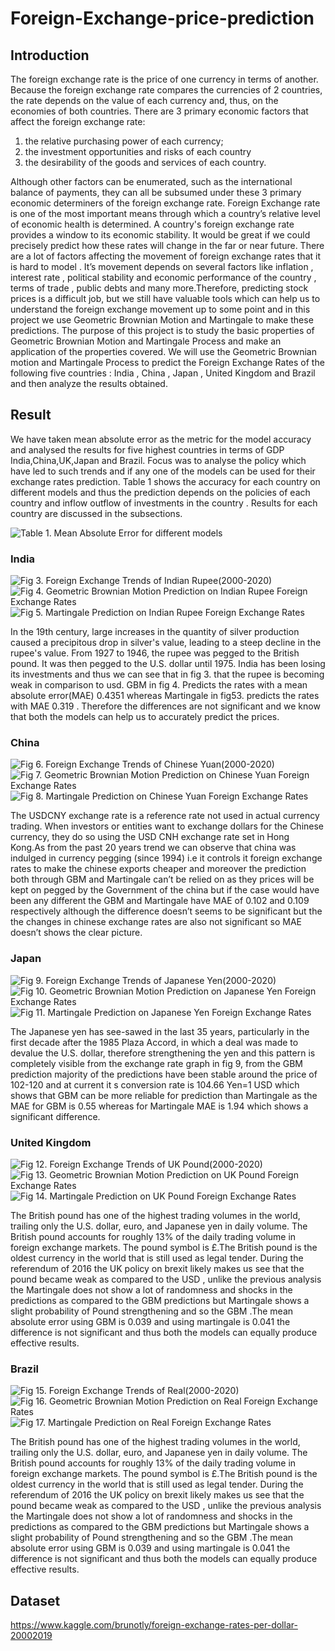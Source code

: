 # Foreign-Exchange-price-prediction

## Introduction
The foreign exchange rate is the price of one currency in terms of another. Because the foreign
exchange rate compares the currencies of 2 countries, the rate depends on the value of each
currency and, thus, on the economies of both countries. There are 3 primary economic factors
that affect the foreign exchange rate:

1. the relative purchasing power of each currency;
2. the investment opportunities and risks of each country
3. the desirability of the goods and services of each country.

Although other factors can be enumerated, such as the international balance of payments, they
can all be subsumed under these 3 primary economic determiners of the foreign exchange rate.
Foreign Exchange rate is one of the most important means through which a country’s relative
level of economic health is determined. A country's foreign exchange rate provides a window to
its economic stability. It would be great if we could precisely predict how these rates will change
in the far or near future. There are a lot of factors affecting the movement of foreign exchange
rates that it is hard to model . It’s movement depends on several factors like inflation , interest
rate , political stability and economic performance of the country , terms of trade , public debts
and many more.Therefore, predicting stock prices is a difficult job, but we still have valuable
tools which can help us to understand the foreign exchange movement up to some point and in
this project we use Geometric Brownian Motion and Martingale to make these predictions.
The purpose of this project is to study the basic properties of Geometric Brownian Motion and
Martingale Process and make an application of the properties covered. We will use the
Geometric Brownian motion and Martingale Process to predict the Foreign Exchange Rates of
the following five countries : India , China , Japan , United Kingdom and Brazil and then analyze
the results obtained.


## Result
We have taken mean absolute error as the metric for the model accuracy and analysed the results
for five highest countries in terms of GDP India,China,UK,Japan and Brazil. Focus was to
analyse the policy which have led to such trends and if any one of the models can be used for
their exchange rates prediction. Table 1 shows the accuracy for each country on different models
and thus the prediction depends on the policies of each country and inflow outflow of
investments in the country . Results for each country are discussed in the subsections.


<img title="Table 1. Mean Absolute Error for different models" src="https://github.com/NishantSushmakar/Foreign-Exchange-price-prediction/blob/main/Image/MAE.png" />

### India

<img title="Fig 3. Foreign Exchange Trends of Indian Rupee(2000-2020)" src="https://github.com/NishantSushmakar/Foreign-Exchange-price-prediction/blob/main/Image/indian_trends.png" />
<img title="Fig 4. Geometric Brownian Motion Prediction on Indian Rupee Foreign Exchange Rates" src="https://github.com/NishantSushmakar/Foreign-Exchange-price-prediction/blob/main/Image/gbm%20india.png" />

<img title="Fig 5. Martingale Prediction on Indian Rupee Foreign Exchange Rates" src="https://github.com/NishantSushmakar/Foreign-Exchange-price-prediction/blob/main/Image/mp%20india.png" />

In the 19th century, large increases in the quantity of silver production caused a precipitous drop in silver's value, leading to a steep decline in the rupee's value. From 1927 to 1946, the rupee was pegged to the British pound. It was then pegged to the U.S. dollar until 1975. India has been losing its investments and thus we can see that in fig 3.  that  the rupee is becoming weak in comparison to usd. GBM in fig 4. Predicts the rates with a mean absolute error(MAE) 0.4351 whereas Martingale in fig53. predicts the rates with MAE 0.319 . Therefore the differences are not significant and we know that both the models can help us to accurately predict the prices.


### China

<img title="Fig 6. Foreign Exchange Trends of Chinese Yuan(2000-2020)" src="https://github.com/NishantSushmakar/Foreign-Exchange-price-prediction/blob/main/Image/china_trends.png" />
<img title="Fig 7. Geometric Brownian Motion Prediction on Chinese Yuan Foreign Exchange Rates" src="https://github.com/NishantSushmakar/Foreign-Exchange-price-prediction/blob/main/Image/gbm_china.png" />

<img title="Fig 8. Martingale Prediction on Chinese Yuan Foreign Exchange Rates" src="https://github.com/NishantSushmakar/Foreign-Exchange-price-prediction/blob/main/Image/mp_china.png" />


The USDCNY exchange rate is a reference rate not used in actual currency trading. When investors or entities want to exchange dollars for the Chinese currency, they do so using the USD CNH exchange rate set in Hong Kong.As from the past 20 years trend we can observe that china was indulged in currency pegging (since 1994) i.e it controls it foreign exchange rates to make the chinese exports cheaper and moreover the prediction both through GBM and Martingale can’t be relied on as they prices will be kept on pegged by the Government of the china but if the case would have been any different the GBM and Martingale have MAE of 0.102 and 0.109 respectively although the difference doesn’t seems to be significant but the the changes in chinese exchange rates are also not significant  so MAE doesn’t shows the clear picture.

### Japan 

<img title="Fig 9. Foreign Exchange Trends of Japanese Yen(2000-2020)" src="https://github.com/NishantSushmakar/Foreign-Exchange-price-prediction/blob/main/Image/japan_trends.png" />
<img title="Fig 10. Geometric Brownian Motion Prediction on Japanese Yen Foreign Exchange Rates" src="https://github.com/NishantSushmakar/Foreign-Exchange-price-prediction/blob/main/Image/gbm_japan.png" />

<img title="Fig 11. Martingale Prediction on Japanese Yen Foreign Exchange Rates" src="https://github.com/NishantSushmakar/Foreign-Exchange-price-prediction/blob/main/Image/mp_japan.png" />

The Japanese yen has see-sawed in the last 35 years, particularly in the first decade after the 1985 Plaza Accord, in which a deal was made to devalue the U.S. dollar, therefore strengthening the yen and this pattern is completely visible from the exchange rate graph in fig 9, from the GBM prediction majority of the predictions have been stable around the price of 102-120 and at current it s conversion rate is 104.66 Yen=1 USD which shows that GBM can be more reliable for prediction than Martingale as the MAE for GBM is 0.55 whereas for Martingale MAE is 1.94 which shows a significant difference.

### United Kingdom

<img title="Fig 12. Foreign Exchange Trends of UK Pound(2000-2020)" src="https://github.com/NishantSushmakar/Foreign-Exchange-price-prediction/blob/main/Image/uk_trends.png" />
<img title="Fig 13. Geometric Brownian Motion Prediction on UK Pound Foreign Exchange Rates" src="https://github.com/NishantSushmakar/Foreign-Exchange-price-prediction/blob/main/Image/gbm_uk.png" />

<img title="Fig 14. Martingale Prediction on UK Pound Foreign Exchange Rates" src="https://github.com/NishantSushmakar/Foreign-Exchange-price-prediction/blob/main/Image/mp_uk.png" />


The British pound has one of the highest trading volumes in the world, trailing only the U.S. dollar, euro, and Japanese yen in daily volume. The British pound accounts for roughly 13% of the daily trading volume in foreign exchange markets. The pound symbol is £.The British pound is the oldest currency in the world that is still used as legal tender. During the referendum of 2016 the UK policy on brexit likely makes us see that the pound became weak as compared to the USD , unlike the previous  analysis the Martingale does not show a lot of randomness and shocks in the predictions as compared to the GBM predictions but Martingale shows a slight probability of Pound strengthening and so the GBM .The mean absolute error using GBM is 0.039 and using martingale is 0.041 the difference is not significant and thus both the models can equally produce effective results.

### Brazil

<img title="Fig 15. Foreign Exchange Trends of Real(2000-2020)" src="https://github.com/NishantSushmakar/Foreign-Exchange-price-prediction/blob/main/Image/brazil_trends.png" />
<img title="Fig 16. Geometric Brownian Motion Prediction on Real Foreign Exchange Rates" src="https://github.com/NishantSushmakar/Foreign-Exchange-price-prediction/blob/main/Image/gbm_brazil.png" />

<img title="Fig 17. Martingale Prediction on Real Foreign Exchange Rates" src="https://github.com/NishantSushmakar/Foreign-Exchange-price-prediction/blob/main/Image/mp_brazil.png" />

The British pound has one of the highest trading volumes in the world, trailing only the U.S. dollar, euro, and Japanese yen in daily volume. The British pound accounts for roughly 13% of the daily trading volume in foreign exchange markets. The pound symbol is £.The British pound is the oldest currency in the world that is still used as legal tender. During the referendum of 2016 the UK policy on brexit likely makes us see that the pound became weak as compared to the USD , unlike the previous  analysis the Martingale does not show a lot of randomness and shocks in the predictions as compared to the GBM predictions but Martingale shows a slight probability of Pound strengthening and so the GBM .The mean absolute error using GBM is 0.039 and using martingale is 0.041 the difference is not significant and thus both the models can equally produce effective results.

## Dataset 
 
https://www.kaggle.com/brunotly/foreign-exchange-rates-per-dollar-20002019
